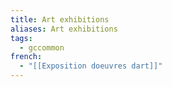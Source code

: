 ```yaml
---
title: Art exhibitions
aliases: Art exhibitions
tags:
  - gccommon
french:
  - "[[Exposition doeuvres dart]]"
---
```

